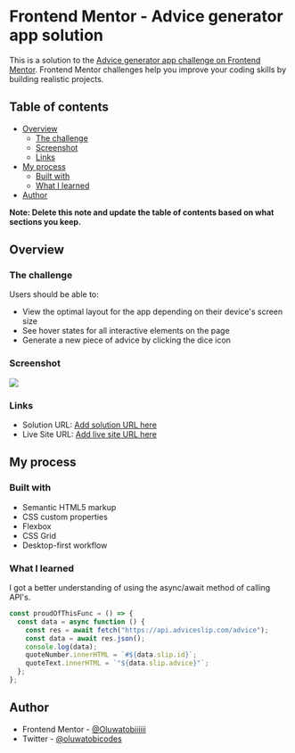 # Frontend Mentor - Advice generator app solution

This is a solution to the [Advice generator app challenge on Frontend Mentor](https://www.frontendmentor.io/challenges/advice-generator-app-QdUG-13db). Frontend Mentor challenges help you improve your coding skills by building realistic projects.

## Table of contents

- [Overview](#overview)
  - [The challenge](#the-challenge)
  - [Screenshot](#screenshot)
  - [Links](#links)
- [My process](#my-process)
  - [Built with](#built-with)
  - [What I learned](#what-i-learned)
- [Author](#author)

**Note: Delete this note and update the table of contents based on what sections you keep.**

## Overview

### The challenge

Users should be able to:

- View the optimal layout for the app depending on their device's screen size
- See hover states for all interactive elements on the page
- Generate a new piece of advice by clicking the dice icon

### Screenshot

![](./Screen%20Shot%202023-08-23%20at%2011.23.54%20PM.png)

### Links

- Solution URL: [Add solution URL here](https://your-solution-url.com)
- Live Site URL: [Add live site URL here](https://your-live-site-url.com)

## My process

### Built with

- Semantic HTML5 markup
- CSS custom properties
- Flexbox
- CSS Grid
- Desktop-first workflow

### What I learned

I got a better understanding of using the async/await method of calling API's.

```js
const proudOfThisFunc = () => {
  const data = async function () {
    const res = await fetch("https://api.adviceslip.com/advice");
    const data = await res.json();
    console.log(data);
    quoteNumber.innerHTML = `#${data.slip.id}`;
    quoteText.innerHTML = `"${data.slip.advice}"`;
  };
};
```

## Author

- Frontend Mentor - [@Oluwatobiiiiii](https://www.frontendmentor.io/profile/Oluwatobiiiiii)
- Twitter - [@oluwatobicodes](https://www.twitter.com/oluwatobicodes)

